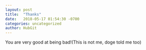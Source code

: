 ```yaml
---
layout: post
title:  "Thanks"
date:   2018-05-17 01:54:30 -0700
categories: uncategorized
author: HubGit
---
```


You are very good at being bad!(This is not me, doge told me too)
